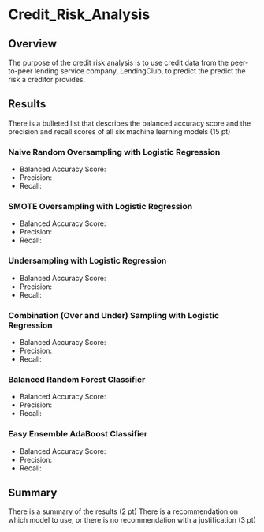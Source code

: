 # Credit_Risk_Analysis

## Overview
The purpose of the credit risk analysis is to use credit data from the peer-to-peer lending service company, LendingClub, to predict the predict the risk a creditor provides. 

## Results
There is a bulleted list that describes the balanced accuracy score and the precision and recall scores of all six machine learning models (15 pt)
### Naive Random Oversampling with Logistic Regression
- Balanced Accuracy Score:
- Precision:
- Recall:

### SMOTE Oversampling with Logistic Regression
- Balanced Accuracy Score:
- Precision:
- Recall:

### Undersampling with Logistic Regression
- Balanced Accuracy Score:
- Precision:
- Recall:

### Combination (Over and Under) Sampling with Logistic Regression
- Balanced Accuracy Score:
- Precision:
- Recall:

### Balanced Random Forest Classifier
- Balanced Accuracy Score:
- Precision:
- Recall:

### Easy Ensemble AdaBoost Classifier
- Balanced Accuracy Score:
- Precision:
- Recall:

## Summary
There is a summary of the results (2 pt)
There is a recommendation on which model to use, or there is no recommendation with a justification (3 pt)
